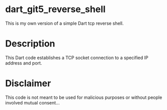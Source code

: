 # dart_git5_reverse_shell
This is my own version of a simple Dart tcp reverse shell.

# Description
This Dart code establishes a TCP socket connection to a specified IP address and port. 

# Disclaimer
This code is not meant to be used for malicious purposes or without people involved mutual consent...
